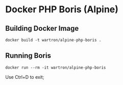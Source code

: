 Docker PHP Boris (Alpine)
============================


Building Docker Image
-------------------

    docker build -t wartron/alpine-php-boris .


Running Boris
-------------------

    docker run --rm -it wartron/alpine-php-boris


Use Ctrl+D to exit;
